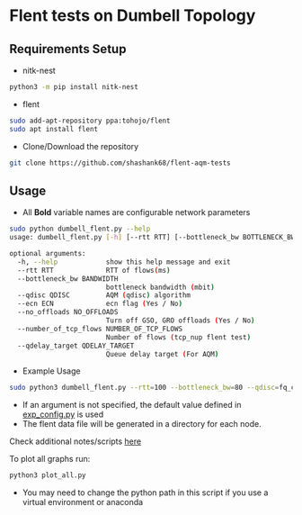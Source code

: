 # Flent tests on Dumbell Topology

## Requirements Setup

* nitk-nest

```bash
python3 -m pip install nitk-nest
```

* flent

```bash
sudo add-apt-repository ppa:tohojo/flent
sudo apt install flent
```

* Clone/Download the repository

```bash
git clone https://github.com/shashank68/flent-aqm-tests
```


## Usage

- All **Bold** variable names are configurable network parameters

```bash
sudo python dumbell_flent.py --help
usage: dumbell_flent.py [-h] [--rtt RTT] [--bottleneck_bw BOTTLENECK_BW] [--qdisc QDISC] [--ecn ECN] [--no_offloads NO_OFFLOADS] [--number_of_tcp_flows NUMBER_OF_TCP_FLOWS] [--qdelay_target QDELAY_TARGET]

optional arguments:
  -h, --help            show this help message and exit
  --rtt RTT             RTT of flows(ms)
  --bottleneck_bw BANDWIDTH
                        bottleneck bandwidth (mbit)
  --qdisc QDISC         AQM (qdisc) algorithm
  --ecn ECN             ecn flag (Yes / No)
  --no_offloads NO_OFFLOADS
                        Turn off GSO, GRO offloads (Yes / No)
  --number_of_tcp_flows NUMBER_OF_TCP_FLOWS
                        Number of flows (tcp_nup flent test)
  --qdelay_target QDELAY_TARGET
                        Queue delay target (For AQM)
```


- Example Usage 
```bash
sudo python3 dumbell_flent.py --rtt=100 --bottleneck_bw=80 --qdisc=fq_codel --ecn=No --no_offloads=Yes
```
- If an argument is not specified, the default value defined in [exp_config.py](./exp_config.py) is used
- The flent data file will be generated in a directory for each node.


Check additional notes/scripts [here](./misc_patch_scripts/)


To plot all graphs run:
```bash
python3 plot_all.py
```
- You may need to change the python path in this script if you use a virtual environment or anaconda
